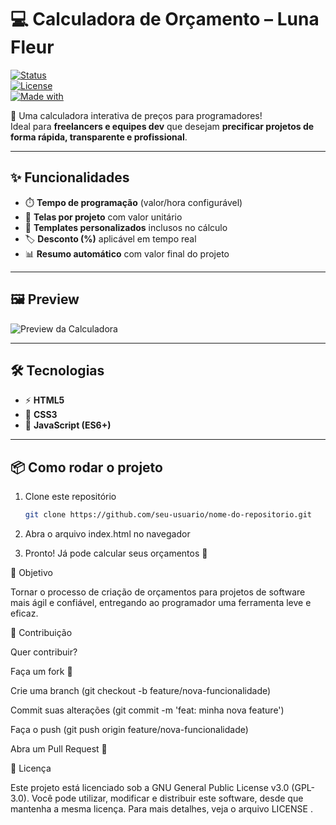 # 💻 Calculadora de Orçamento – Luna Fleur  

[![Status](https://img.shields.io/badge/Status-Ativo-success)]()  
[![License](https://img.shields.io/badge/License-GPL--3.0-blue)]()  
[![Made with](https://img.shields.io/badge/Made%20with-HTML%2C%20CSS%20%26%20JS-orange)]()  

🚀 Uma calculadora interativa de preços para programadores!  
Ideal para **freelancers e equipes dev** que desejam **precificar projetos de forma rápida, transparente e profissional**.  

---

## ✨ Funcionalidades
- ⏱️ **Tempo de programação** (valor/hora configurável)  
- 📱 **Telas por projeto** com valor unitário  
- 🎨 **Templates personalizados** inclusos no cálculo  
- 🏷️ **Desconto (%)** aplicável em tempo real  
- 📊 **Resumo automático** com valor final do projeto  

---

## 🖼️ Preview
![Preview da Calculadora](./screenshot.png)  

---

## 🛠️ Tecnologias
- ⚡ **HTML5**  
- 🎨 **CSS3**  
- 🧩 **JavaScript (ES6+)**  

---

## 📦 Como rodar o projeto
1. Clone este repositório  
   ```bash
   git clone https://github.com/seu-usuario/nome-do-repositorio.git
2. Abra o arquivo index.html no navegador

3. Pronto! Já pode calcular seus orçamentos 🎉

🎯 Objetivo

Tornar o processo de criação de orçamentos para projetos de software mais ágil e confiável, entregando ao programador uma ferramenta leve e eficaz.

🤝 Contribuição

Quer contribuir?

Faça um fork 🍴

Crie uma branch (git checkout -b feature/nova-funcionalidade)

Commit suas alterações (git commit -m 'feat: minha nova feature')

Faça o push (git push origin feature/nova-funcionalidade)

Abra um Pull Request 🚀

📜 Licença

Este projeto está licenciado sob a GNU General Public License v3.0 (GPL-3.0).
Você pode utilizar, modificar e distribuir este software, desde que mantenha a mesma licença.
Para mais detalhes, veja o arquivo LICENSE
.
